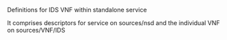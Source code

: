 Definitions for IDS VNF within standalone service

It comprises descriptors for service on sources/nsd and the individual VNF on sources/VNF/IDS

